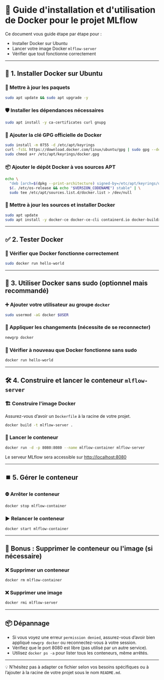 # 🚀 Guide d'installation et d'utilisation de Docker pour le projet MLflow

Ce document vous guide étape par étape pour :

- Installer Docker sur Ubuntu
- Lancer votre image Docker `mlflow-server`
- Vérifier que tout fonctionne correctement

---

## 🐳 1. Installer Docker sur Ubuntu

### 🔧 Mettre à jour les paquets

```bash
sudo apt update && sudo apt upgrade -y
```

### 🛡️ Installer les dépendances nécessaires

```bash
sudo apt install -y ca-certificates curl gnupg
```

### 🔑 Ajouter la clé GPG officielle de Docker

```bash
sudo install -m 0755 -d /etc/apt/keyrings
curl -fsSL https://download.docker.com/linux/ubuntu/gpg | sudo gpg --dearmor -o /etc/apt/keyrings/docker.gpg
sudo chmod a+r /etc/apt/keyrings/docker.gpg
```

### 📦 Ajouter le dépôt Docker à vos sources APT

```bash
echo \
  "deb [arch=$(dpkg --print-architecture) signed-by=/etc/apt/keyrings/docker.gpg] https://download.docker.com/linux/ubuntu \
  $(. /etc/os-release && echo "$VERSION_CODENAME") stable" | \
  sudo tee /etc/apt/sources.list.d/docker.list > /dev/null
```

### 🔄 Mettre à jour les sources et installer Docker

```bash
sudo apt update
sudo apt install -y docker-ce docker-ce-cli containerd.io docker-buildx-plugin docker-compose-plugin
```

---

## ✅ 2. Tester Docker

### 🧪 Vérifier que Docker fonctionne correctement

```bash
sudo docker run hello-world
```

---

## 👤 3. Utiliser Docker sans sudo (optionnel mais recommandé)

### ➕ Ajouter votre utilisateur au groupe `docker`

```bash
sudo usermod -aG docker $USER
```

### 🔁 Appliquer les changements (nécessite de se reconnecter)

```bash
newgrp docker
```

### 🔁 Vérifier à nouveau que Docker fonctionne sans sudo

```bash
docker run hello-world
```

---

## 🛠️ 4. Construire et lancer le conteneur `mlflow-server`

### 🏗️ Construire l'image Docker

Assurez-vous d’avoir un `Dockerfile` à la racine de votre projet.

```bash
docker build -t mlflow-server .
```

### 🚀 Lancer le conteneur

```bash
docker run -d -p 8080:8080 --name mlflow-container mlflow-server
```

Le serveur MLflow sera accessible sur [http://localhost:8080](http://localhost:8080)

---

## ⏹️ 5. Gérer le conteneur

### ⛔ Arrêter le conteneur

```bash
docker stop mlflow-container
```

### ▶️ Relancer le conteneur

```bash
docker start mlflow-container
```

---

## 🧼 Bonus : Supprimer le conteneur ou l'image (si nécessaire)

### ❌ Supprimer un conteneur

```bash
docker rm mlflow-container
```

### ❌ Supprimer une image

```bash
docker rmi mlflow-server
```

---

## 📦 Dépannage

- Si vous voyez une erreur `permission denied`, assurez-vous d’avoir bien appliqué `newgrp docker` ou reconnectez-vous à votre session.
- Vérifiez que le port 8080 est libre (pas utilisé par un autre service).
- Utilisez `docker ps -a` pour lister tous les conteneurs, même arrêtés.

---

💡 N’hésitez pas à adapter ce fichier selon vos besoins spécifiques ou à l’ajouter à la racine de votre projet sous le nom `README.md`.

